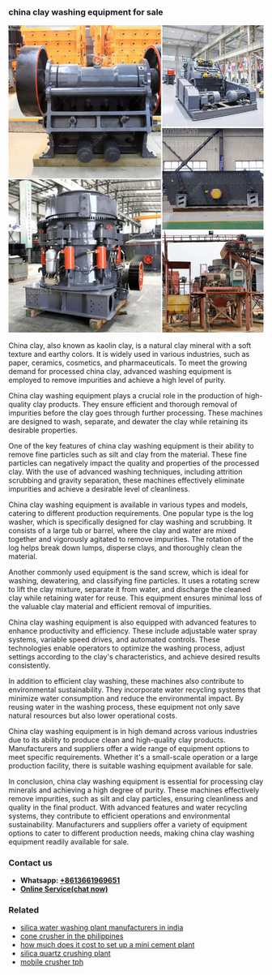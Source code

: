 <h3>china clay washing equipment for sale</h3><img src='1704791333.jpg' alt=''><p>China clay, also known as kaolin clay, is a natural clay mineral with a soft texture and earthy colors. It is widely used in various industries, such as paper, ceramics, cosmetics, and pharmaceuticals. To meet the growing demand for processed china clay, advanced washing equipment is employed to remove impurities and achieve a high level of purity.</p><p>China clay washing equipment plays a crucial role in the production of high-quality clay products. They ensure efficient and thorough removal of impurities before the clay goes through further processing. These machines are designed to wash, separate, and dewater the clay while retaining its desirable properties.</p><p>One of the key features of china clay washing equipment is their ability to remove fine particles such as silt and clay from the material. These fine particles can negatively impact the quality and properties of the processed clay. With the use of advanced washing techniques, including attrition scrubbing and gravity separation, these machines effectively eliminate impurities and achieve a desirable level of cleanliness.</p><p>China clay washing equipment is available in various types and models, catering to different production requirements. One popular type is the log washer, which is specifically designed for clay washing and scrubbing. It consists of a large tub or barrel, where the clay and water are mixed together and vigorously agitated to remove impurities. The rotation of the log helps break down lumps, disperse clays, and thoroughly clean the material.</p><p>Another commonly used equipment is the sand screw, which is ideal for washing, dewatering, and classifying fine particles. It uses a rotating screw to lift the clay mixture, separate it from water, and discharge the cleaned clay while retaining water for reuse. This equipment ensures minimal loss of the valuable clay material and efficient removal of impurities.</p><p>China clay washing equipment is also equipped with advanced features to enhance productivity and efficiency. These include adjustable water spray systems, variable speed drives, and automated controls. These technologies enable operators to optimize the washing process, adjust settings according to the clay's characteristics, and achieve desired results consistently.</p><p>In addition to efficient clay washing, these machines also contribute to environmental sustainability. They incorporate water recycling systems that minimize water consumption and reduce the environmental impact. By reusing water in the washing process, these equipment not only save natural resources but also lower operational costs.</p><p>China clay washing equipment is in high demand across various industries due to its ability to produce clean and high-quality clay products. Manufacturers and suppliers offer a wide range of equipment options to meet specific requirements. Whether it's a small-scale operation or a large production facility, there is suitable washing equipment available for sale.</p><p>In conclusion, china clay washing equipment is essential for processing clay minerals and achieving a high degree of purity. These machines effectively remove impurities, such as silt and clay particles, ensuring cleanliness and quality in the final product. With advanced features and water recycling systems, they contribute to efficient operations and environmental sustainability. Manufacturers and suppliers offer a variety of equipment options to cater to different production needs, making china clay washing equipment readily available for sale.</p><h3>Contact us</h3><ul><li><strong>Whatsapp:&nbsp;<a href="https://wa.me/8613661969651">+8613661969651</a></strong></li><li><a href="https://swt.shibang-china.com/?git&amp;zhl&amp;china clay washing equipment for sale"><strong>Online Service(chat now)</strong></a></li></ul><h3>Related</h3><ul><li><a href='silica water washing plant manufacturers in india.md'>silica water washing plant manufacturers in india</a></li><li><a href='cone crusher in the philippines.md'>cone crusher in the philippines</a></li><li><a href='how much does it cost to set up a mini cement plant.md'>how much does it cost to set up a mini cement plant</a></li><li><a href='silica quartz crushing plant.md'>silica quartz crushing plant</a></li><li><a href='mobile crusher tph.md'>mobile crusher tph</a></li></ul>